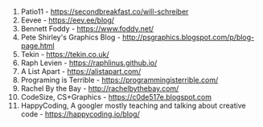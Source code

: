 1. Patio11 - https://secondbreakfast.co/will-schreiber
1. Eevee - https://eev.ee/blog/
1. Bennett Foddy - https://www.foddy.net/
1. Pete Shirley's Graphics Blog - http://psgraphics.blogspot.com/p/blog-page.html
1. Tekin - https://tekin.co.uk/
1. Raph Levien - https://raphlinus.github.io/
1. A List Apart - https://alistapart.com/
1. Programing is Terrible - https://programmingisterrible.com/
1. Rachel By the Bay - http://rachelbythebay.com/
1. CodeSize, CS+Graphics - https://c0de517e.blogspot.com
1. HappyCoding, A googler mostly teaching and talking about creative code - https://happycoding.io/blog/
